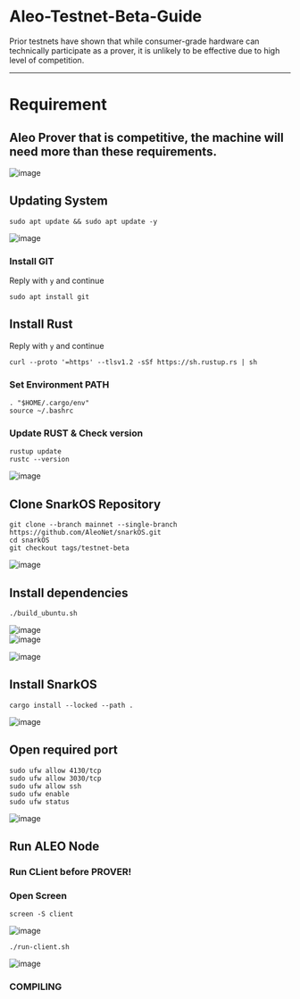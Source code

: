 # Aleo-Testnet-Beta-Guide
Prior testnets have shown that while consumer-grade hardware can technically participate as a prover, it is unlikely to be effective due to high level of competition.







------------------
# Requirement  
## Aleo Prover that is competitive, the machine will need more than these requirements.
![image](https://github.com/mztacat/Aleo-Testnet-Beta-Guide/assets/31314340/bb2a8efd-77d5-48ed-ab63-9f55e5f793ec)







## Updating System 
```
sudo apt update && sudo apt update -y
```
![image](https://github.com/mztacat/Aleo-Testnet-Beta-Guide/assets/31314340/99855651-9207-404c-86e9-4db3b24f4dd8)


### Install GIT
Reply with ```y``` and continue 
```
sudo apt install git
```

## Install Rust 
Reply with ```y``` and continue 
```
curl --proto '=https' --tlsv1.2 -sSf https://sh.rustup.rs | sh

```

### Set Environment PATH
```
. "$HOME/.cargo/env"
source ~/.bashrc   
```

### Update RUST & Check version 
```
rustup update
rustc --version
```
![image](https://github.com/mztacat/Aleo-Testnet-Beta-Guide/assets/31314340/02daf804-3493-45b8-a72b-2d1d380cc47a)




## Clone SnarkOS Repository 
```
git clone --branch mainnet --single-branch https://github.com/AleoNet/snarkOS.git
cd snarkOS
git checkout tags/testnet-beta
```

![image](https://github.com/mztacat/Aleo-Testnet-Beta-Guide/assets/31314340/9bd099a1-d490-4d60-be9b-fd38d68144ee)



## Install dependencies 
```
./build_ubuntu.sh
```
![image](https://github.com/mztacat/Aleo-Testnet-Beta-Guide/assets/31314340/356c1d44-0d3a-4ed8-a9c8-1de1f1e7960a)  
![image](https://github.com/mztacat/Aleo-Testnet-Beta-Guide/assets/31314340/d8f90d89-8427-49f8-a80f-906f1544f068)

![image](https://github.com/mztacat/Aleo-Testnet-Beta-Guide/assets/31314340/9bb40d61-ac91-4ad5-a524-c1a56498fba0)


## Install SnarkOS 
```
cargo install --locked --path .
```
![image](https://github.com/mztacat/Aleo-Testnet-Beta-Guide/assets/31314340/cd20516e-f2e5-4e98-a594-57460346346b)




## Open required port 

```
sudo ufw allow 4130/tcp
sudo ufw allow 3030/tcp
sudo ufw allow ssh
sudo ufw enable
sudo ufw status
```
![image](https://github.com/mztacat/Aleo-Testnet-Beta-Guide/assets/31314340/e56401ec-12a7-4c5c-a42c-9ae9dca34075)



## Run ALEO Node
### Run CLient before PROVER! 

### Open Screen 
```
screen -S client
```
![image](https://github.com/mztacat/Aleo-Testnet-Beta-Guide/assets/31314340/435c5534-f30a-45c7-88c5-b32ef3ffce45)



```
./run-client.sh
```
![image](https://github.com/mztacat/Aleo-Testnet-Beta-Guide/assets/31314340/d3b82fb0-0139-412c-a95a-b6e5707ca5ac)








### COMPILING
























